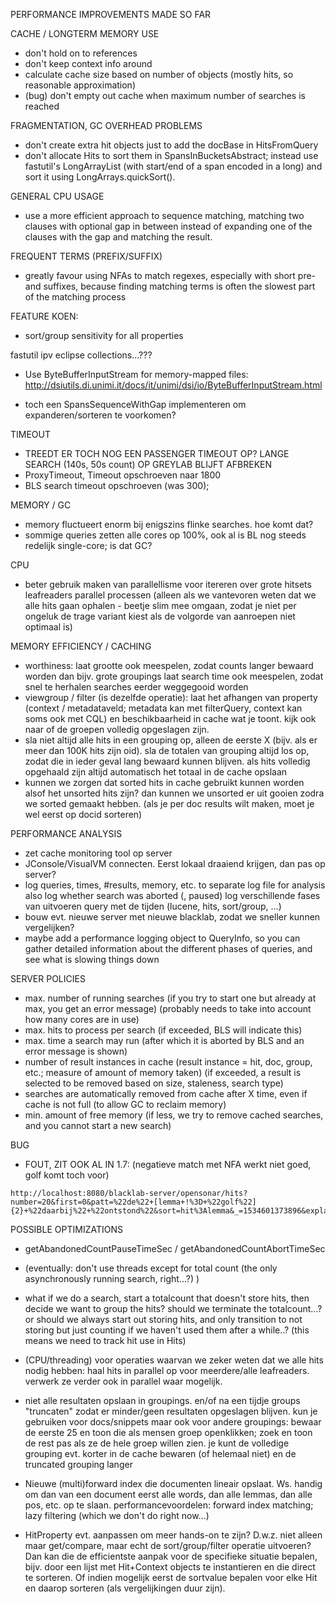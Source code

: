 PERFORMANCE IMPROVEMENTS MADE SO FAR

CACHE / LONGTERM MEMORY USE
- don't hold on to references
- don't keep context info around
- calculate cache size based on number of objects (mostly hits, so reasonable approximation)
- (bug) don't empty out cache when maximum number of searches is reached

FRAGMENTATION, GC OVERHEAD PROBLEMS
- don't create extra hit objects just to add the docBase in HitsFromQuery
- don't allocate Hits to sort them in SpansInBucketsAbstract; instead use fastutil's LongArrayList
  (with start/end of a span encoded in a long) and sort it using LongArrays.quickSort().

GENERAL CPU USAGE
- use a more efficient approach to sequence matching, matching two clauses with optional gap in between
  instead of expanding one of the clauses with the gap and matching the result.

FREQUENT TERMS (PREFIX/SUFFIX)
- greatly favour using NFAs to match regexes, especially with short pre- and suffixes,
  because finding matching terms is often the slowest part of the matching process






FEATURE KOEN:
- sort/group sensitivity for all properties




fastutil ipv eclipse collections...???
- Use ByteBufferInputStream for memory-mapped files:
  http://dsiutils.di.unimi.it/docs/it/unimi/dsi/io/ByteBufferInputStream.html


- toch een SpansSequenceWithGap implementeren om expanderen/sorteren te voorkomen?


TIMEOUT
- TREEDT ER TOCH NOG EEN PASSENGER TIMEOUT OP? LANGE SEARCH (140s, 50s count) OP GREYLAB BLIJFT AFBREKEN
- ProxyTimeout, Timeout opschroeven naar 1800
- BLS search timeout opschroeven (was 300);


MEMORY / GC
- memory fluctueert enorm bij enigszins flinke searches. hoe komt dat?
- sommige queries zetten alle cores op 100%, ook al is BL nog steeds redelijk single-core; is dat GC?


CPU
- beter gebruik maken van parallellisme voor itereren over grote hitsets
  leafreaders parallel processen (alleen als we vantevoren weten dat we alle hits gaan ophalen - 
  beetje slim mee omgaan, zodat je niet per ongeluk de trage variant kiest als de volgorde van aanroepen niet optimaal is)


MEMORY EFFICIENCY / CACHING
- worthiness: laat grootte ook meespelen, zodat counts langer bewaard worden dan bijv. grote groupings
  laat search time ook meespelen, zodat snel te herhalen searches eerder weggegooid worden
- viewgroup / filter (is dezelfde operatie): laat het afhangen van property (context / metadataveld; metadata kan met 
  filterQuery, context kan soms ook met CQL) en beschikbaarheid in cache wat je toont. kijk ook naar 
  of de groepen volledig opgeslagen zijn.
- sla niet altijd alle hits in een grouping op, alleen de eerste X (bijv. als er meer dan 100K hits zijn oid).
  sla de totalen van grouping altijd los op, zodat die in ieder geval lang bewaard kunnen blijven.
  als hits volledig opgehaald zijn altijd automatisch het totaal in de cache opslaan
- kunnen we zorgen dat sorted hits in cache gebruikt kunnen worden alsof het unsorted hits zijn? dan kunnen we
  unsorted er uit gooien zodra we sorted gemaakt hebben. (als je per doc results wilt maken, moet je wel eerst op docid sorteren)



PERFORMANCE ANALYSIS
- zet cache monitoring tool op server
- JConsole/VisualVM connecten. Eerst lokaal draaiend krijgen, dan pas op server?
- log queries, times, #results, memory, etc. to separate log file for analysis
  also log whether search was aborted (, paused)
  log verschillende fases van uitvoeren query met de tijden (lucene, hits, sort/group, ...)
- bouw evt. nieuwe server met nieuwe blacklab, zodat we sneller kunnen vergelijken?
- maybe add a performance logging object to QueryInfo, so you can gather detailed information about
  the different phases of queries, and see what is slowing things down


SERVER POLICIES
- max. number of running searches (if you try to start one but already at max, you get an error message)
  (probably needs to take into account how many cores are in use)
- max. hits to process per search (if exceeded, BLS will indicate this)
- max. time a search may run (after which it is aborted by BLS and an error message is shown)
- number of result instances in cache
  (result instance = hit, doc, group, etc.; measure of amount of memory taken)
  (if exceeded, a result is selected to be removed based on size, staleness, search type)
- searches are automatically removed from cache after X time, even if cache is not full
  (to allow GC to reclaim memory)
- min. amount of free memory (if less, we try to remove cached searches, and you cannot start a new search)



BUG
- FOUT, ZIT OOK AL IN 1.7: (negatieve match met NFA werkt niet goed, golf komt toch voor)
```
http://localhost:8080/blacklab-server/opensonar/hits?number=20&first=0&patt=%22de%22+[lemma+!%3D+%22golf%22]{2}+%22daarbij%22+%22ontstond%22&sort=hit%3Alemma&_=1534601373896&explain=yes
```






POSSIBLE OPTIMIZATIONS
- getAbandonedCountPauseTimeSec / getAbandonedCountAbortTimeSec

- (eventually: don't use threads except for total count (the only asynchronously running search, right...?) )

- what if we do a search, start a totalcount that doesn't store hits, then decide we want to group the hits?
  should we terminate the totalcount...?
  or should we always start out storing hits, and only transition to not storing but just counting if we haven't
  used them after a while..? (this means we need to track hit use in Hits)

- (CPU/threading) voor operaties waarvan we zeker weten dat we alle hits nodig hebben:
  haal hits in parallel op voor meerdere/alle leafreaders. verwerk ze verder ook in parallel waar mogelijk.

- niet alle resultaten opslaan in groupings. en/of na een tijdje groups "truncaten" zodat er minder/geen
  resultaten opgeslagen blijven.
  kun je gebruiken voor docs/snippets maar ook voor andere groupings: bewaar de eerste 25 en toon die
  als mensen groep openklikken; zoek en toon de rest pas als ze de hele groep willen zien.
  je kunt de volledige grouping evt. korter in de cache bewaren (of helemaal niet) en de truncated grouping langer

- Nieuwe (multi)forward index die documenten lineair opslaat.
  Ws. handig om dan van een document eerst alle words, dan alle lemmas, dan alle pos, etc. op te slaan.
  performancevoordelen: forward index matching; lazy filtering (which we don't do right now...)

- HitProperty evt. aanpassen om meer hands-on te zijn?
  D.w.z. niet alleen maar get/compare, maar echt de sort/group/filter operatie uitvoeren?
  Dan kan die de efficientste aanpak voor de specifieke situatie bepalen, bijv. door
  een lijst met Hit+Context objects te instantieren en die direct te sorteren. Of indien mogelijk eerst de sortvalue bepalen voor elke Hit en 
  daarop sorteren (als vergelijkingen duur zijn).
  

